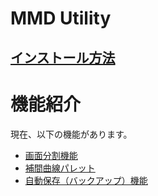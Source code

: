 # MMD Utility

## [インストール方法](https://github.com/oigami/MMDUtility/wiki/how_to_install)


# 機能紹介
現在、以下の機能があります。

- [画面分割機能](https://github.com/oigami/MMDUtility/wiki#view_split)
- [補間曲線パレット](https://github.com/oigami/MMDUtility/wiki#ic_pallete)
- [自動保存（バックアップ）機能](https://github.com/oigami/MMDUtility/wiki#auto_save)